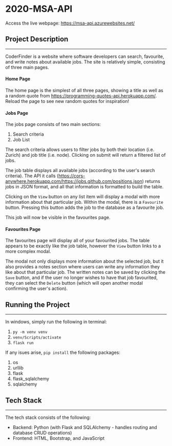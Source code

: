# 2020-MSA-API

Access the live webpage: https://msa-api.azurewebsites.net/

## Project Description
***
CoderFinder is a website where software developers can search, favourite, and write notes about available jobs. The site is relatively simple, consisting of three main pages.

#### Home Page

The home page is the simplest of all three pages, showing a title as well as a random quote from https://programming-quotes-api.herokuapp.com/.
Reload the page to see new random quotes for inspiration!

#### Jobs Page

The jobs page consists of two main sections: 
1. Search criteria 
1. Job List

The search criteria allows users to filter jobs by both their location (i.e. Zurich) and job title (i.e. node). Clicking on submit will return a filtered list of jobs.

The job table displays all available jobs (according to the user's search criteria). The API it calls (https://cors-anywhere.herokuapp.com/https://jobs.github.com/positions.json) returns jobs in JSON format, and all that information is formatted to build the table.

Clicking on the `View` button on any list item will display a modal with more information about that particular job. Within the modal, there is a `Favourite` button. Pressing this button adds the job to the database as a favourite job.

This job will now be visible in the favourites page.

#### Favourites Page

The favourites page will display all of your favourited jobs. The table appears to be exactly like the job table, however the `View` button links to a more complex modal.

The modal not only displays more information about the selected job, but it also provides a notes section where users can write any information they like about that particular job. The written notes can be saved by clicking the `Save` button, and if the user no longer wishes to have that job favourited, they can select the `Delete` button (which will open another modal confirming the user's action).

## Running the Project
***
In windows, simply run the following in terminal: 
1. `py -m venv venv` 
1. `venv/Scripts/activate` 
1. `flask run`

If any isues arise, `pip install` the following packages: 
1. os 
1. urllib 
1. flask 
1. flask_sqlalchemy 
1. sqlalchemy

## Tech Stack
***
The tech stack consists of the following:
* Backend: Python (with Flask and SQLAlchemy - handles routing and database CRUD operations)
* Frontend: HTML, Bootstrap, and JavaScript
